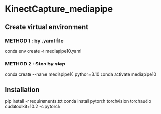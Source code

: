 # KinectCapture_mediapipe
## Create virtual environment
### METHOD 1 : by .yaml file
conda env create -f mediapipe10.yaml
### METHOD 2 : Step by step
conda create --name mediapipe10 python=3.10
conda activate mediapipe10

## Installation 
pip install -r requirements.txt
conda install pytorch torchvision torchaudio cudatoolkit=10.2 -c pytorch




